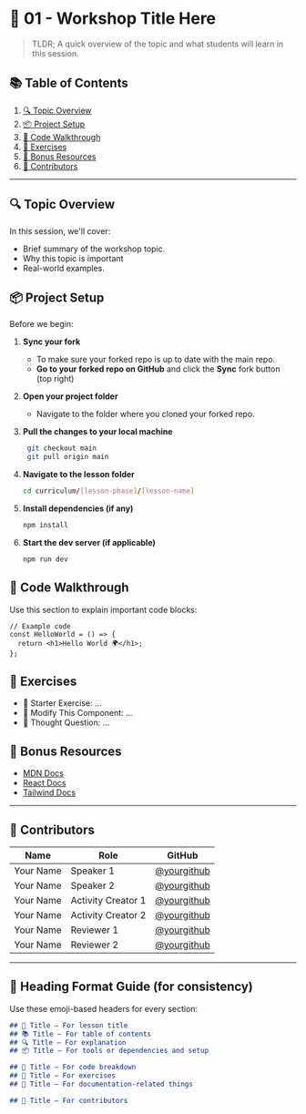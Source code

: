 # 🧠 01 - Workshop Title Here

<!-- TODO: Update this -->
> TLDR; A quick overview of the topic and what students will learn in this session.

## 📚 Table of Contents

<!-- TODO: remember to change this -->
1. [🔍 Topic Overview](#-topic-overview)
2. [📦 Project Setup](#-project-setup)
3. [📄 Code Walkthrough](#-code-walkthrough)
4. [🧪 Exercises](#-exercises)
5. [📝 Bonus Resources](#-bonus-resources)
6. [🙌 Contributors](#-contributors)

---

## 🔍 Topic Overview

In this session, we'll cover:

* Brief summary of the workshop topic.
* Why this topic is important
* Real-world examples.

## 📦 Project Setup

Before we begin:

1. **Sync your fork**
    * To make sure your forked repo is up to date with the main repo.
    * **Go to your forked repo on GitHub** and click the **Sync** fork button (top right)

2. **Open your project folder**
    * Navigate to the folder where you cloned your forked repo.

3. **Pull the changes to your local machine**
   <!-- TODO: Change this according to your lesson folder -->
   ```bash
    git checkout main
    git pull origin main
   ```

4. **Navigate to the lesson folder**
    <!-- TODO: Change this according to your lesson folder -->
    ```bash
    cd curriculum/[lesson-phase]/[lesson-name]
    ```

4. **Install dependencies (if any)**
   <!-- TODO: Remove this section if no need -->
   ```bash
   npm install
   ```

5. **Start the dev server (if applicable)**
    <!-- TODO: Remove this section if no need -->
   ```bash
   npm run dev
   ```

## 📄 Code Walkthrough

Use this section to explain important code blocks:

```tsx
// Example code
const HelloWorld = () => {
  return <h1>Hello World 🌍</h1>;
};
```

## 🧪 Exercises

<!-- TODO: Depends on you -->
* 🏁 Starter Exercise: ...
* 🔧 Modify This Component: ...
* 🧠 Thought Question: ...

## 📝 Bonus Resources

<!-- TODO: Edit or change this, can add youtube link if applicable -->
* [MDN Docs](https://developer.mozilla.org/)
* [React Docs](https://react.dev/)
* [Tailwind Docs](https://tailwindcss.com/)

---

## 🙌 Contributors
<!-- TODO: Update this, add your name, edit the role and github username and links -->
| Name         | Role                | GitHub                                             |
| ------------ | ------------------- | -------------------------------------------------- |
| Your Name    | Speaker 1 | [@yourgithub](https://github.com/yourgithub)       |
| Your Name    | Speaker 2 | [@yourgithub](https://github.com/yourgithub)       |
| Your Name | Activity Creator 1         | [@yourgithub](https://github.com/yourgithub)       |
| Your Name | Activity Creator 2         | [@yourgithub](https://github.com/yourgithub)       |
| Your Name | Reviewer 1         | [@yourgithub](https://github.com/yourgithub)       |
| Your Name | Reviewer 2         | [@yourgithub](https://github.com/yourgithub)       |

---

<!-- TODO: Delete this section when you are done-->
## 📌 Heading Format Guide (for consistency)

Use these emoji-based headers for every section:

```md
## 🧠 Title – For lesson title
## 📚 Title – For table of contents
## 🔍 Title – For explanation
## 📦 Title – For tools or dependencies and setup

## 📄 Title – For code breakdown
## 🧪 Title – For exercises
## 📝 Title – For documentation-related things

## 🙌 Title – For contributors
```